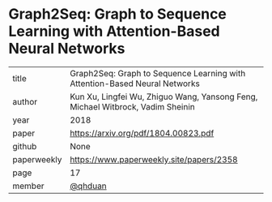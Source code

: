 # Graph2Seq: Graph to Sequence Learning with Attention-Based Neural Networks

|  |  |
| :--- | :--- |
| title | Graph2Seq: Graph to Sequence Learning with Attention-Based Neural Networks |
| author | Kun Xu, Lingfei Wu, Zhiguo Wang, Yansong Feng, Michael Witbrock, Vadim Sheinin |
| year | 2018 |
| paper | https://arxiv.org/pdf/1804.00823.pdf |
| github |  None |
| paperweekly | https://www.paperweekly.site/papers/2358 |
| page | 17 |
| member | [@qhduan](https://github.com/qhduan) |
